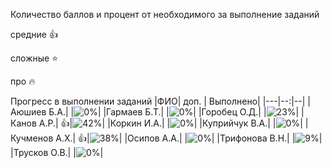 Количество баллов и процент от необходимого за выполнение заданий

средние :+1:

сложные :star:

про :fire: 


Прогресс в выполнении заданий 
|ФИО| доп. | Выполнено|
|---|--:|--|
|Аюшиев Б.А.|  |![0%](https://progress-bar.dev/0/?title=0)|
|Гармаев Б.Т.|  |![0%](https://progress-bar.dev/0/?title=0)|
|Горобец О.Д.|  |![23%](https://progress-bar.dev/23/?title=5)|
|Канов А.Р.|  :+1:|![42%](https://progress-bar.dev/42/?title=9)|
|Коркин И.А.|  |![0%](https://progress-bar.dev/0/?title=-2&color=ff0000)|
|Куприйчук В.А.|  |![0%](https://progress-bar.dev/0/?title=-2&color=ff0000)|
|Кучменов А.Х.|  :+1:|![38%](https://progress-bar.dev/38/?title=8)|
|Осипов А.А.|  |![0%](https://progress-bar.dev/0/?title=0)|
|Трифонова В.Н.|  |![9%](https://progress-bar.dev/9/?title=2)|
|Трусков О.В.|  |![0%](https://progress-bar.dev/0/?title=-3&color=ff0000)|





                                                                   












